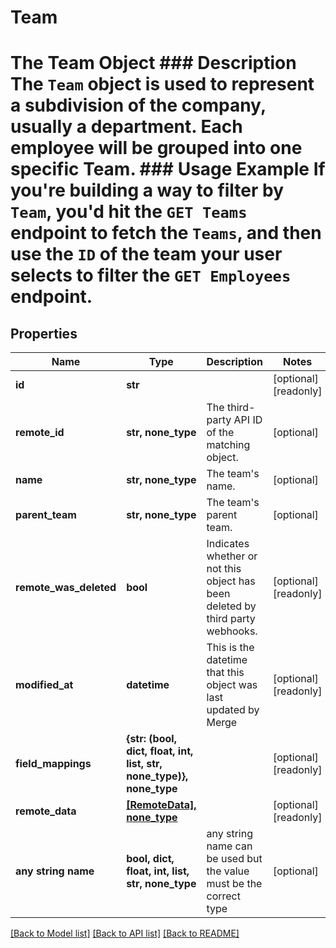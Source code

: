 # Team

# The Team Object ### Description The `Team` object is used to represent a subdivision of the company, usually a department. Each employee will be grouped into one specific Team. ### Usage Example If you're building a way to filter by `Team`, you'd hit the `GET Teams` endpoint to fetch the `Teams`, and then use the `ID` of the team your user selects to filter the `GET Employees` endpoint.

## Properties

| Name                   | Type                                                                 | Description                                                                    | Notes                 |
| ---------------------- | -------------------------------------------------------------------- | ------------------------------------------------------------------------------ | --------------------- |
| **id**                 | **str**                                                              |                                                                                | [optional] [readonly] |
| **remote_id**          | **str, none_type**                                                   | The third-party API ID of the matching object.                                 | [optional]            |
| **name**               | **str, none_type**                                                   | The team&#39;s name.                                                           | [optional]            |
| **parent_team**        | **str, none_type**                                                   | The team&#39;s parent team.                                                    | [optional]            |
| **remote_was_deleted** | **bool**                                                             | Indicates whether or not this object has been deleted by third party webhooks. | [optional] [readonly] |
| **modified_at**        | **datetime**                                                         | This is the datetime that this object was last updated by Merge                | [optional] [readonly] |
| **field_mappings**     | **{str: (bool, dict, float, int, list, str, none_type)}, none_type** |                                                                                | [optional] [readonly] |
| **remote_data**        | [**[RemoteData], none_type**](RemoteData.md)                         |                                                                                | [optional] [readonly] |
| **any string name**    | **bool, dict, float, int, list, str, none_type**                     | any string name can be used but the value must be the correct type             | [optional]            |

[[Back to Model list]](../README.md#documentation-for-models) [[Back to API list]](../README.md#documentation-for-api-endpoints) [[Back to README]](../README.md)
